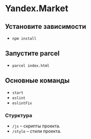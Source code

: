 # Yandex.Market

## Установите зависимости

  * `npm install`

## Запустите parcel

* `parcel index.html`

## Основные команды

  * `start`
  * `eslint`
  * `eslintFix`

### Стурктура
* `/js` – скрипты проекта.
* `/style` – стили проекта.
